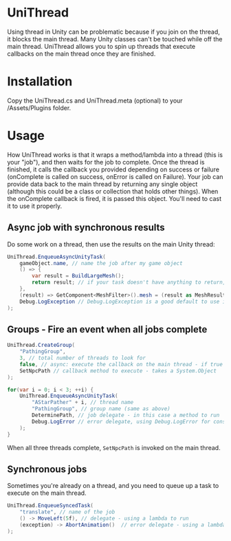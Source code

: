 UniThread
=========

Using thread in Unity can be problematic because if you join on the thread, it blocks the main thread. Many Unity classes can't be touched while off the main thread. UniThread allows you to spin up threads that execute callbacks on the main thread once they are finished.

Installation
============
Copy the UniThread.cs and UniThread.meta (optional) to your <Unity Project>/Assets/Plugins folder.

Usage
=====
How UniThread works is that it wraps a method/lambda into a thread (this is your "job"), and then waits for the job to complete. Once the thread is finished, it calls the callback you provided depending on success or failure (onComplete is called on success, onError is called on Failure). Your job can provide data back to the main thread by returning any single object (although this could be a class or collection that holds other things). When the onComplete callback is fired, it is passed this object. You'll need to cast it to use it properly.

## Async job with synchronous results
Do some work on a thread, then use the results on the main Unity thread:
```csharp
UniThread.EnqueueAsyncUnityTask(
    gameObject.name, // name the job after my game object
	() => {
		var result = BuildLargeMesh();
		return result; // if your task doesn't have anything to return, just return null
	},
	(result) => GetComponent<MeshFilter>().mesh = (result as MeshResults).GetUnityMesh(), // executes on the main thread, can touch Unity. This argument is optional.
	Debug.LogException // Debug.LogException is a good default to use if you don't have anything to handle the error
);
```

## Groups - Fire an event when all jobs complete
```csharp
UniThread.CreateGroup(
	"PathingGroup",
	3, // total number of threads to look for
	false, // async: execute the callback on the main thread - if true it executes on the last thread to complete
	SetNpcPath // callback method to execute - takes a System.Object
);

for(var i = 0; i < 3; ++i) {
	UniThread.EnqueueAsyncUnityTask(
		"AStarPather" + i, // thread name
		"PathingGroup", // group name (same as above)
		DeterminePath, // job delegate - in this case a method to run
		Debug.LogError // error delegate, using Debug.LogError for console logging
	);
}
```
When all three threads complete, `SetNpcPath` is invoked on the main thread.

## Synchronous jobs
Sometimes you're already on a thread, and you need to queue up a task to execute on the main thread.

```csharp
UniThread.EnqueueSyncedTask(
	"translate", // name of the job
	() -> MoveLeft(5f), // delegate - using a lambda to run
	(exception) -> AbortAnimation()  // error delegate - using a lambda
);
```

